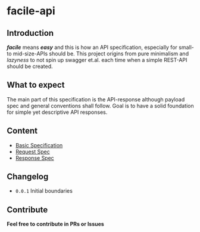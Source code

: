# facile-api
## Introduction
***facile*** means ***easy*** and this is how an API specification, especially for small- to mid-size-APIs should be.
This project origins from pure minimalism and *lazyness* to not spin up swagger et.al. each time when a simple REST-API should be created.

## What to expect

The main part of this specification is the API-response although payload spec and general conventions shall follow.
Goal is to have a solid foundation for simple yet descriptive API responses.

## Content
- [Basic Specification](basics.md)
- [Request Spec](request.md)
- [Response Spec](response.md)

## Changelog
- `0.0.1` Initial boundaries

## Contribute

**Feel free to contribute in PRs or Issues**
